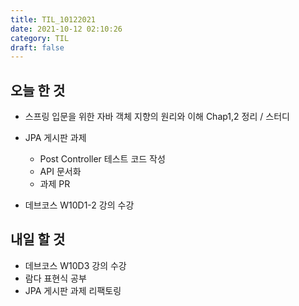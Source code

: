 ```yaml
---
title: TIL_10122021
date: 2021-10-12 02:10:26
category: TIL
draft: false
---
```


## 오늘 한 것

- 스프링 입문을 위한 자바 객체 지향의 원리와 이해 Chap1,2 정리 / 스터디

- JPA 게시판 과제
  - Post Controller 테스트 코드 작성
  - API 문서화
  - 과제 PR

- 데브코스 W10D1-2 강의 수강

## 내일 할 것

- 데브코스 W10D3 강의 수강
- 람다 표현식 공부
- JPA 게시판 과제 리팩토링

